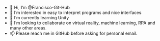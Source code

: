 - 👋 Hi, I’m @Francisco-Git-Hub
- 👀 I’m interested in easy to interpret programs and nice interfaces
- 🌱 I’m currently learning Unity
- 💞️ I’m looking to collaborate on virtual reality, machine learning, RPA and many other areas.
- 📫 Please reach me in GitHub before asking for personal email.

<!---
Francisco-Git-Hub/Francisco-Git-Hub is a ✨ special ✨ repository because its `README.md` (this file) appears on your GitHub profile.
You can click the Preview link to take a look at your changes.
--->
